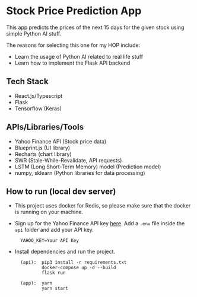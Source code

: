 # Stock Price Prediction App

This app predicts the prices of the next 15 days for the given stock using simple Python AI stuff.

The reasons for selecting this one for my HOP include:

- Learn the usage of Python AI related to real life stuff
- Learn how to implement the Flask API backend

## Tech Stack

- React.js/Typescript
- Flask
- Tensorflow (Keras)

## APIs/Libraries/Tools

- Yahoo Finance API (Stock price data)
- Blueprint.js (UI library)
- Recharts (chart library)
- SWR (Stale-While-Revalidate, API requests)
- LSTM (Long Short-Term Memory) model (Prediction model)
- numpy, sklearn (Python libraries for data processing)

## How to run (local dev server)

- This project uses docker for Redis, so please make sure that the docker is running on your machine.

- Sign up for the Yahoo Finance API key [here](https://www.yahoofinanceapi.com/).
  Add a `.env` file inside the `api` folder and add your API key.

        YAHOO_KEY=Your API Key

- Install dependencies and run the project.

        (api):  pip3 install -r requirements.txt
                docker-compose up -d --build
                flask run

        (app):  yarn
                yarn start
